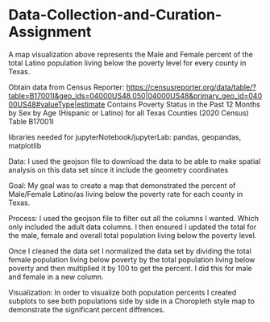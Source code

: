 # Data-Collection-and-Curation-Assignment

A map visualization above represents the Male and Female percent of the total Latino population living below the poverty level for every county in Texas.

Obtain data from Census Reporter: https://censusreporter.org/data/table/?table=B17001I&geo_ids=04000US48,050|04000US48&primary_geo_id=04000US48#valueType|estimate
Contains Poverty Status in the Past 12 Months by Sex by Age (Hispanic or Latino) for all Texas Counties (2020 Census) 
Table B17001I

libraries needed for jupyterNotebook/jupyterLab: pandas, geopandas, matplotlib

Data: I used the geojson file to download the data to be able to make spatial analysis on this data set since it include the geometry coordinates

Goal: My goal was to create a map that demonstrated the percent of Male/Female Latino/as living below the poverty rate for each county in Texas. 

Process: I used the geojson file to filter out all the columns I wanted. Which only included the adult data columns. I then ensured I updated the total for the male, female and overall total population living below the poverty level.

Once I cleaned the data set I normalized the data set by dividing the total female population living below poverty by the total population living below poverty and then multiplied it by 100 to get the percent. I did this for male and female in a new column. 

Visualization: In order to visualize both population percents I created subplots to see both populations side by side in a Choropleth style map to demonstrate the significant percent diffrences. 
